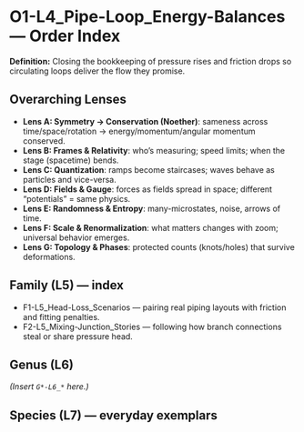 # O1-L4_Pipe-Loop_Energy-Balances — Order Index
**Definition:** Closing the bookkeeping of pressure rises and friction drops so circulating loops deliver the flow they promise.
## Overarching Lenses

- **Lens A: Symmetry -> Conservation (Noether)**: sameness across time/space/rotation → energy/momentum/angular momentum conserved.
- **Lens B: Frames & Relativity**: who’s measuring; speed limits; when the stage (spacetime) bends.
- **Lens C: Quantization**: ramps become staircases; waves behave as particles and vice-versa.
- **Lens D: Fields & Gauge**: forces as fields spread in space; different “potentials” = same physics.
- **Lens E: Randomness & Entropy**: many-microstates, noise, arrows of time.
- **Lens F: Scale & Renormalization**: what matters changes with zoom; universal behavior emerges.
- **Lens G: Topology & Phases**: protected counts (knots/holes) that survive deformations.

## Family (L5) — index
- F1-L5_Head-Loss_Scenarios — pairing real piping layouts with friction and fitting penalties.
- F2-L5_Mixing-Junction_Stories — following how branch connections steal or share pressure head.

## Genus (L6)
_(Insert `G*-L6_*` here.)_
## Species (L7) — everyday exemplars
